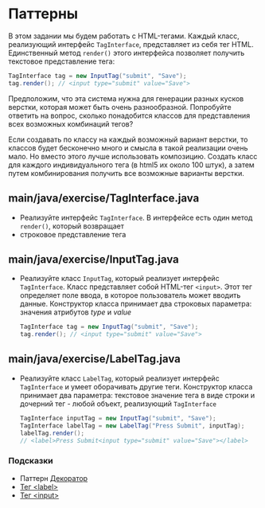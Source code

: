 # Паттерны

В этом задании мы будем работать с HTML-тегами. Каждый класс, реализующий интерфейс `TagInterface`, представляет из себя тег HTML. Единственный метод `render()` этого интерфейса позволяет получить текстовое представление тега:

```java
TagInterface tag = new InputTag("submit", "Save");
tag.render(); // <input type="submit" value="Save">
```

Предположим, что эта система нужна для генерации разных кусков верстки, которая может быть очень разнообразной. 
Попробуйте ответить на вопрос, сколько понадобится классов для представления всех возможных комбинаций тегов?

Если создавать по классу на каждый возможный вариант верстки, то классов будет бесконечно много и смысла в такой
реализации очень мало. Но вместо этого лучше использовать композицию. Создать класс для каждого индивидуального тега 
(в html5 их около 100 штук), а затем путем комбинирования получить все возможные варианты верстки.

## main/java/exercise/TagInterface.java

* Реализуйте интерфейс `TagInterface`. В интерфейсе есть один метод `render()`, который возвращает 
* строковое представление тега

## main/java/exercise/InputTag.java

* Реализуйте класс `InputTag`, который реализует интерфейс `TagInterface`. Класс представляет собой HTML-тег `<input>`. Этот тег определяет поле ввода, в которое пользователь может вводить данные. Конструктор класса принимает два строковых параметра: значения атрибутов *type* и *value*

  ```java
  TagInterface tag = new InputTag("submit", "Save");
  tag.render(); // <input type="submit" value="Save">
  ```

## main/java/exercise/LabelTag.java

* Реализуйте класс `LabelTag`, который реализует интерфейс `TagInterface` и умеет оборачивать другие теги. Конструктор класса принимает два параметра: текстовое значение тега в виде строки и дочерний тег - любой объект, реализующий `TagInterface`

  ```java
  TagInterface inputTag = new InputTag("submit", "Save");
  TagInterface labelTag = new LabelTag("Press Submit", inputTag);
  labelTag.render();
  // <label>Press Submit<input type="submit" value="Save"></label>
  ```

### Подсказки

* Паттерн [Декоратор](https://ru.wikipedia.org/wiki/Декоратор_(шаблон_проектирования))
* [Тег \<label\>](https://developer.mozilla.org/ru/docs/Web/HTML/Element/label)
* [Тег \<input\>](https://developer.mozilla.org/ru/docs/Web/HTML/Element/input)

